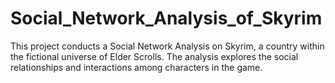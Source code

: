 # Social_Network_Analysis_of_Skyrim
 This project conducts a Social Network Analysis on Skyrim, a country within the fictional universe of Elder Scrolls. The analysis explores the social relationships and interactions among characters in the game.
